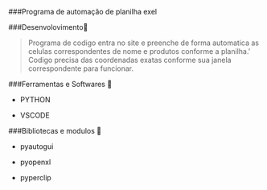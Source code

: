 
###Programa de automação de planilha exel 

###Desenvolovimento:bookmark_tabs:

>Programa de codigo entra  no site e preenche de forma automatica 
as celulas correspondentes de nome e produtos conforme a planilha.'
> Codigo precisa das coordenadas exatas conforme sua janela correspondente para funcionar.

###Ferramentas e Softwares :hammer:
* PYTHON

* VSCODE

###Bibliotecas e modulos :paperclip:

* pyautogui 

* pyopenxl 

* pyperclip 


